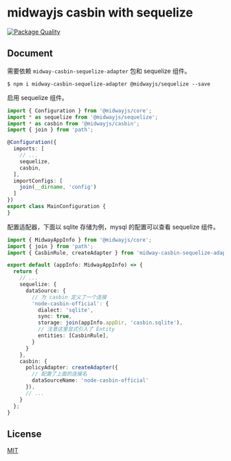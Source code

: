 # midwayjs casbin with sequelize

[![Package Quality](http://npm.packagequality.com/shield/midway-casbin-sequelize-adapter.svg)](http://packagequality.com/#?package=midway-casbin-sequelize-adapter)


## Document

需要依赖 `midway-casbin-sequelize-adapter` 包和 sequelize 组件。

```
$ npm i midway-casbin-sequelize-adapter @midwayjs/sequelize --save
```

启用 sequelize 组件。

```typescript
import { Configuration } from '@midwayjs/core';
import * as sequelize from '@midwayjs/sequelize';
import * as casbin from '@midwayjs/casbin';
import { join } from 'path';

@Configuration({
  imports: [
    // ...
    sequelize,
    casbin,
  ],
  importConfigs: [
    join(__dirname, 'config')
  ]
})
export class MainConfiguration {
}
```

配置适配器，下面以 sqlite 存储为例，mysql 的配置可以查看 sequelize 组件。

```typescript
import { MidwayAppInfo } from '@midwayjs/core';
import { join } from 'path';
import { CasbinRule, createAdapter } from 'midway-casbin-sequelize-adapter';

export default (appInfo: MidwayAppInfo) => {
  return {
    // ...
    sequelize: {
      dataSource: {
        // 为 casbin 定义了一个连接
        'node-casbin-official': {
          dialect: 'sqlite',
          sync: true,
          storage: join(appInfo.appDir, 'casbin.sqlite'),
          // 注意这里显式引入了 Entity
          entities: [CasbinRule],
        }
      }
    },
    casbin: {
      policyAdapter: createAdapter({
        // 配置了上面的连接名
        dataSourceName: 'node-casbin-official'
      }),
      // ...
    }
  };
}
```



## License

[MIT]((http://github.com/node-casbin/sequelize-adapter/blob/master/LICENSE))
